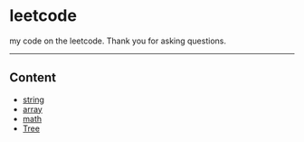 # leetcode
my code on the leetcode. Thank you for asking questions.

***
## Content
* [string](/mycode/string)  
* [array](/mycode/array)  
* [math](/mycode/math)  
* [Tree](/mycode/Tree)
